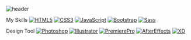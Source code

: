 ![header](https://capsule-render.vercel.app/api?type=wave&color=random&height=300&section=header&text=최예림의%20GitHub&fontSize=50)

My Skills
[![HTML5](https://img.shields.io/badge/HTML5-E34F26?style=flat-square&logo=HTML5&logoColor=black)](https://github.com/yelmii)
[![CSS3](https://img.shields.io/badge/CSS3-1572B6?style=flat-square&logo=CSS3&logoColor=black)](https://github.com/yelmii)
[![JavaScript](https://img.shields.io/badge/JavaScript-F7DF1E?style=flat-square&logo=JavaScript&logoColor=black)](https://github.com/yelmii)
[![Bootstrap](https://img.shields.io/badge/Bootstrap-7952B3?style=flat-square&logo=Bootstrap&logoColor=black)](https://github.com/yelmii)
[![Sass](https://img.shields.io/badge/Sass-CC6699?style=flat-square&logo=Sass&logoColor=black)](https://github.com/yelmii)

Design Tool
[![Photoshop](https://img.shields.io/badge/Photoshop-31A8FF?style=flat-square&logo=AdobePhotoshop&logoColor=black)](https://github.com/yelmii)
[![Illustrator](https://img.shields.io/badge/Illustrator-FF9A00?style=flat-square&logo=AdobeIllustrator&logoColor=black)](https://github.com/yelmii)
[![PremierePro](https://img.shields.io/badge/PremierePro-9999FF?style=flat-square&logo=AdobePremierePro&logoColor=black)](https://github.com/yelmii)
[![AfterEffects](https://img.shields.io/badge/AfterEffects-9999FF?style=flat-square&logo=AdobeAfterEffects&logoColor=black)](https://github.com/yelmii)
[![XD](https://img.shields.io/badge/XD-FF61F6?style=flat-square&logo=AdobeXD&logoColor=black)](https://github.com/yelmii)
